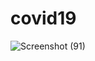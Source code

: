 # covid19
![Screenshot (91)](https://user-images.githubusercontent.com/64275912/118024026-a5daeb80-b377-11eb-94a4-1c4b9cd1ebea.png)
